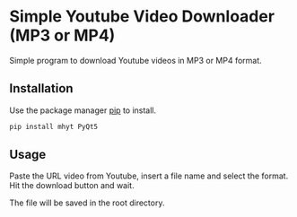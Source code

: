 # Simple Youtube Video Downloader (MP3 or MP4)

Simple program to download Youtube videos in MP3 or MP4 format.

## Installation

Use the package manager [pip](https://pip.pypa.io/en/stable/) to install.

```bash
pip install mhyt PyQt5
```

## Usage

Paste the URL video from Youtube, insert a file name and select the format. Hit the download button and wait.

The file will be saved in the root directory.
